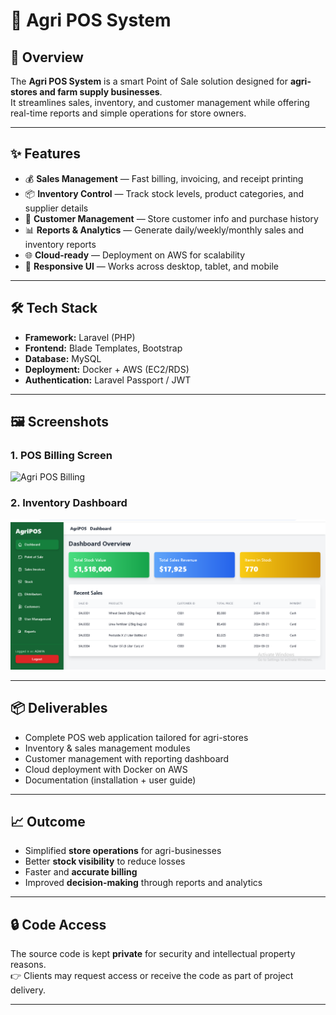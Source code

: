 # 🌾 Agri POS System

## 📌 Overview
The **Agri POS System** is a smart Point of Sale solution designed for **agri-stores and farm supply businesses**.  
It streamlines sales, inventory, and customer management while offering real-time reports and simple operations for store owners.

---

## ✨ Features
- 💰 **Sales Management** — Fast billing, invoicing, and receipt printing  
- 📦 **Inventory Control** — Track stock levels, product categories, and supplier details  
- 👥 **Customer Management** — Store customer info and purchase history  
- 📊 **Reports & Analytics** — Generate daily/weekly/monthly sales and inventory reports  
- 🌐 **Cloud-ready** — Deployment on AWS for scalability  
- 📱 **Responsive UI** — Works across desktop, tablet, and mobile  

---

## 🛠️ Tech Stack
- **Framework:** Laravel (PHP)  
- **Frontend:** Blade Templates, Bootstrap  
- **Database:** MySQL  
- **Deployment:** Docker + AWS (EC2/RDS)  
- **Authentication:** Laravel Passport / JWT  

---

## 🖼️ Screenshots

### 1. POS Billing Screen  
![Agri POS Billing](./agri-pos-billing.png)  

### 2. Inventory Dashboard  
![Agri POS Dashboard](./agri-pos-dashboard.png)  

---

## 📦 Deliverables
- Complete POS web application tailored for agri-stores  
- Inventory & sales management modules  
- Customer management with reporting dashboard  
- Cloud deployment with Docker on AWS  
- Documentation (installation + user guide)  

---

## 📈 Outcome
- Simplified **store operations** for agri-businesses  
- Better **stock visibility** to reduce losses  
- Faster and **accurate billing**  
- Improved **decision-making** through reports and analytics  

---

## 🔒 Code Access
The source code is kept **private** for security and intellectual property reasons.  
👉 Clients may request access or receive the code as part of project delivery.

---
